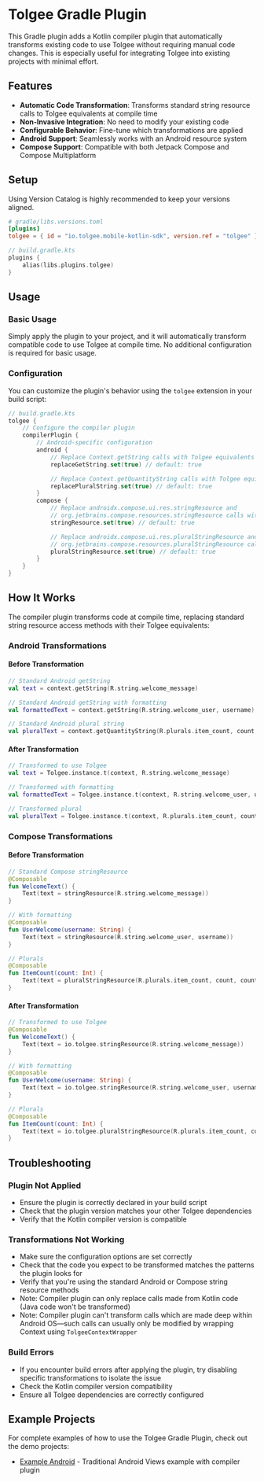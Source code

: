 # Tolgee Gradle Plugin

This Gradle plugin adds a Kotlin compiler plugin that automatically transforms existing code to use Tolgee
without requiring manual code changes. This is especially useful for integrating Tolgee into existing
projects with minimal effort.

## Features

- **Automatic Code Transformation**: Transforms standard string resource calls to Tolgee equivalents at compile time
- **Non-Invasive Integration**: No need to modify your existing code
- **Configurable Behavior**: Fine-tune which transformations are applied
- **Android Support**: Seamlessly works with an Android resource system
- **Compose Support**: Compatible with both Jetpack Compose and Compose Multiplatform

## Setup

Using Version Catalog is highly recommended to keep your versions aligned.

```toml
# gradle/libs.versions.toml
[plugins]
tolgee = { id = "io.tolgee.mobile-kotlin-sdk", version.ref = "tolgee" }
```

```kotlin
// build.gradle.kts
plugins {
    alias(libs.plugins.tolgee)
}
```

## Usage

### Basic Usage

Simply apply the plugin to your project, and it will automatically transform compatible code
to use Tolgee at compile time. No additional configuration is required for basic usage.

### Configuration

You can customize the plugin's behavior using the `tolgee` extension in your build script:

```kotlin
// build.gradle.kts
tolgee {
    // Configure the compiler plugin
    compilerPlugin {
        // Android-specific configuration
        android {
            // Replace Context.getString calls with Tolgee equivalents
            replaceGetString.set(true) // default: true

            // Replace Context.getQuantityString calls with Tolgee equivalents
            replacePluralString.set(true) // default: true
        }
        compose {
            // Replace androidx.compose.ui.res.stringResource and
            // org.jetbrains.compose.resources.stringResource calls with Tolgee equivalents
            stringResource.set(true) // default: true

            // Replace androidx.compose.ui.res.pluralStringResource and
            // org.jetbrains.compose.resources.pluralStringResource calls with Tolgee equivalents
            pluralStringResource.set(true) // default: true
        }
    }
}
```

## How It Works

The compiler plugin transforms code at compile time, replacing standard string resource access
methods with their Tolgee equivalents:

### Android Transformations

#### Before Transformation

```kotlin
// Standard Android getString
val text = context.getString(R.string.welcome_message)

// Standard Android getString with formatting
val formattedText = context.getString(R.string.welcome_user, username)

// Standard Android plural string
val pluralText = context.getQuantityString(R.plurals.item_count, count, count)
```

#### After Transformation

```kotlin
// Transformed to use Tolgee
val text = Tolgee.instance.t(context, R.string.welcome_message)

// Transformed with formatting
val formattedText = Tolgee.instance.t(context, R.string.welcome_user, username)

// Transformed plural
val pluralText = Tolgee.instance.t(context, R.plurals.item_count, count, count)
```

### Compose Transformations

#### Before Transformation

```kotlin
// Standard Compose stringResource
@Composable
fun WelcomeText() {
    Text(text = stringResource(R.string.welcome_message))
}

// With formatting
@Composable
fun UserWelcome(username: String) {
    Text(text = stringResource(R.string.welcome_user, username))
}

// Plurals
@Composable
fun ItemCount(count: Int) {
    Text(text = pluralStringResource(R.plurals.item_count, count, count))
}
```

#### After Transformation

```kotlin
// Transformed to use Tolgee
@Composable
fun WelcomeText() {
    Text(text = io.tolgee.stringResource(R.string.welcome_message))
}

// With formatting
@Composable
fun UserWelcome(username: String) {
    Text(text = io.tolgee.stringResource(R.string.welcome_user, username))
}

// Plurals
@Composable
fun ItemCount(count: Int) {
    Text(text = io.tolgee.pluralStringResource(R.plurals.item_count, count, count))
}
```

## Troubleshooting

### Plugin Not Applied

- Ensure the plugin is correctly declared in your build script
- Check that the plugin version matches your other Tolgee dependencies
- Verify that the Kotlin compiler version is compatible

### Transformations Not Working

- Make sure the configuration options are set correctly
- Check that the code you expect to be transformed matches the patterns the plugin looks for
- Verify that you're using the standard Android or Compose string resource methods
- Note: Compiler plugin can only replace calls made from Kotlin code (Java code won't be transformed)
- Note: Compiler plugin can't transform calls which are made deep within Android OS—such calls can usually only be modified by wrapping Context using `TolgeeContextWrapper`

### Build Errors

- If you encounter build errors after applying the plugin, try disabling specific transformations to isolate the issue
- Check the Kotlin compiler version compatibility
- Ensure all Tolgee dependencies are correctly configured

## Example Projects

For complete examples of how to use the Tolgee Gradle Plugin, check out the demo projects:

- [Example Android](../demo/exampleandroid) - Traditional Android Views example with compiler plugin